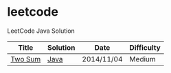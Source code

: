 leetcode
========

LeetCode Java Solution

| Title | Solution | Date | Difficulty |
| ----- | -------- | -------- | ---------- |
| [Two Sum](https://oj.leetcode.com/problems/two-sum/) | [Java](./src/TwoSum.java) | 2014/11/04 | Medium
